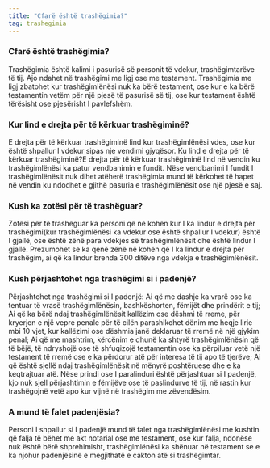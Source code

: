 ```yaml
---
title: "Cfarë është trashëgimia?"
tag: trashegimia
---
```



### Cfarë është trashëgimia? 

Trashëgimia është kalimi i pasurisë së personit të vdekur, trashëgimtarëve të tij. Ajo ndahet në trashëgimi me ligj ose me testament.
Trashëgimia me ligj zbatohet kur trashëgimlënësi nuk ka bërë testament, ose kur e ka bërë testamentin vetëm për një pjesë të pasurisë së tij, ose kur testament është tërësisht ose pjesërisht I pavlefshëm.

###	Kur lind e drejta për të kërkuar trashëgiminë?

E drejta për të kërkuar trashëgiminë lind kur trashëgimlënësi vdes, ose kur është shpallur I vdekur sipas nje vendimi gjyqësor.
Ku lind e drejta për të kërkuar trashëgiminë?E drejta për të kërkuar trashëgiminë lind në vendin ku trashëgimlënësi ka patur vendbanimin e fundit. Nëse vendbanimi I fundit I trashëgimlënësit nuk dihet atëherë trashëgimia mund të kërkohet të hapet në vendin ku ndodhet e gjithë pasuria e trashëgimlënësit ose një pjesë e saj.

### Kush ka zotësi për të trashëguar?

Zotësi për të trashëguar ka personi që në kohën kur I ka lindur e drejta për trashëgimi(kur trashëgimlënësi ka vdekur ose është shpallur I vdekur) është I gjallë, ose është zënë para vdekjes së trashëgimlënësit dhe është lindur I gjallë. 
Prezumohet se ka qenë zënë në kohën që I ka lindur e drejta për trashëgim, ai që ka lindur brenda 300 ditëve nga vdekja e trashëgimlënësit.

###	Kush përjashtohet nga trashëgimi si i padenjë?

Përjashtohet nga trashëgimi si I padenjë:
Ai që me dashje ka vrarë ose ka tentuar të vrasë trashëgimlënësin, bashkëshorten, fëmijët dhe prindërit e tij;
Ai që ka bërë ndaj trashëgimlënësit kallëzim ose dëshmi të rreme, për kryerjen e një vepre penale për të cilën parashikohet dënim me heqje lirie mbi 10 vjet, kur kallëzimi ose dëshmia janë deklaruar të rremë në një gjykim penal;
Ai që me mashtrim, kërcënim e dhunë ka shtyrë trashëgimlënësin që të bëjë, të ndryshojë ose të shfuqizojë testamentin ose ka përpiluar vetë një testament të rremë ose e ka përdorur atë për interesa të tij apo të tjerëve;
Ai që është sjellë ndaj trashëgimlënësit në mënyrë poshtëruese dhe e ka keqtrajtuar atë.
Nëse prindi ose I paralinduri është përjashtuar si I padenjë, kjo nuk sjell përjashtimin e fëmijëve ose të paslindurve të tij, në rastin kur trashëgojnë vetë apo kur vijnë në trashëgim me zëvendësim.

###	A mund të falet padenjësia?

Personi I shpallur si I padenjë mund të falet nga trashëgimlënësi me kushtin që falja të bëhet me akt notarial ose me testament, ose kur falja, ndonëse nuk është bërë shprehimisht, trashëgimlënësi ka shënuar në testament se e ka njohur padenjësinë e megjithatë e cakton atë si trashëgimtar. 
